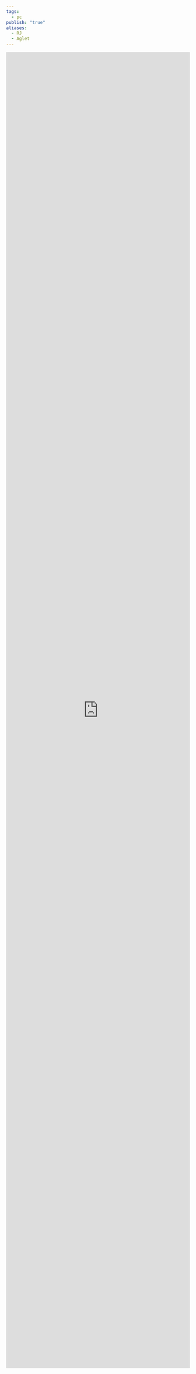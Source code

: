 ```yaml
---
tags:
  - pc
publish: "true"
aliases:
  - RJ
  - Aglet
---
```

<iframe src="https://app.demiplane.com/nexus/daggerheart/character-sheet/70223025-bd0a-4b54-8a3f-5c4d9a81cce8"  title="Demiplane" frameborder="0"  style="width:100%; height:90vh" ></iframe>